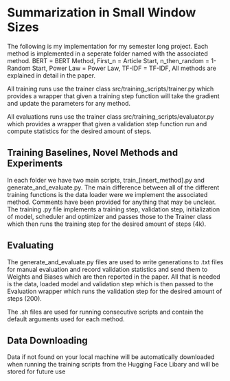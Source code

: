 # Summarization in Small Window Sizes

The following is my implementation for my semester long project.
Each method is implemented in a seperate folder named with the associated method.
BERT = BERT Method,
First_n = Article Start,
n_then_random = 1-Random Start,
Power Law = Power Law,
TF-IDF = TF-IDF,
All methods are explained in detail in the paper.

All training runs use the trainer class src/training_scripts/trainer.py which provides a wrapper that given a training step function 
will take the gradient and update the parameters for any method.

All evaluations runs use the trainer class src/training_scripts/evaluator.py which provides a wrapper that given a validation step function 
run and compute statistics for the desired amount of steps.

## Training Baselines, Novel Methods and Experiments
In each folder we have two main scripts, train_[insert_method].py and generate_and_evaluate.py. The main difference between all of the 
different training functions is the data loader were we implement the associated method. Comments have been provided for anything that 
may be unclear. The training .py file implements a training step, validation step, initialization of model, scheduler and optimizer and passes
those to the Trainer class which then runs the training step for the desired amount of steps (4k).

## Evaluating
The generate_and_evaluate.py files are used to write generations to .txt files for manual evaluation and record validation statistics and send
them to Weights and Biases which are then reported in the paper. All that is needed is the data, loaded model and validation step which is then passed
to the Evaluation wrapper which runs the validation step for the desired amount of steps (200).

The .sh files are used for running consecutive scripts and contain the default arguments used for each method.

## Data Downloading
Data if not found on your local machine will be automatically downloaded when running the training scripts from the Hugging Face Libary and will
be stored for future use

